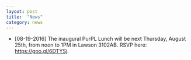 ```yaml
---
layout: post
title:  "News"
category: news
---
```


+ [08-19-2016] The inaugural PurPL Lunch will be next Thursday, August 25th, from noon to 1PM in Lawson 3102AB. RSVP here: https://goo.gl/6DTYSj.
